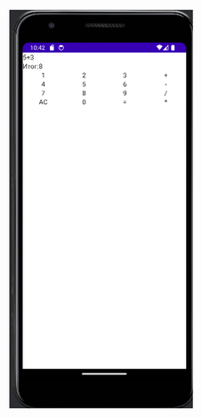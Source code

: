![Иллюстрация к проекту](https://github.com/tiko34/AndroidKotlineComposeCalculate/blob/main/VJ%2Cbkmysqrfkmkrekznjh.png)

